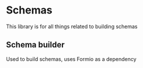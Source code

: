 # Schemas

This library is for all things related to building schemas

## Schema builder

Used to build schemas, uses Formio as a dependency
